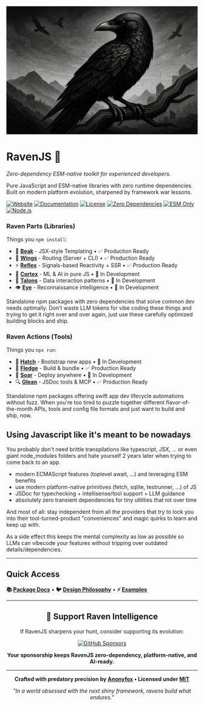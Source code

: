 <div align="center">
  <img src="media/raven-landscape.png" alt="RavenJS Landscape" style="max-width: 100%; height: auto;">
</div>

# RavenJS 🦅

_Zero-dependency ESM-native toolkit for experienced developers._

Pure JavaScript and ESM-native libraries with zero runtime dependencies. Built on modern platform evolution, sharpened by framework war lessons.

[![Website](https://img.shields.io/badge/🌐_Website-ravenjs.dev-blue.svg)](https://ravenjs.dev)
[![Documentation](https://img.shields.io/badge/📚_Docs-Online-blue.svg)](https://docs.ravenjs.dev)
[![License](https://img.shields.io/badge/License-MIT-green.svg)](LICENSE)
[![Zero Dependencies](https://img.shields.io/badge/Dependencies-Zero-brightgreen.svg)](https://github.com/Anonyfox/ravenjs)
[![ESM Only](https://img.shields.io/badge/Modules-ESM_Only-blue.svg)](https://nodejs.org/api/esm.html)
[![Node.js](https://img.shields.io/badge/Node.js-22.5+-green.svg)](https://nodejs.org/)

### Raven Parts (Libraries)

Things you `npm install`:

- 🦜 **[Beak](packages/beak/README.md)** - JSX-style Templating • ✅ Production Ready
- 🦅 **[Wings](packages/wings/README.md)** - Routing (Server + CLI) • ✅ Production Ready
- ⚡ **[Reflex](packages/reflex/README.md)** - Signals-based Reactivity + SSR • ✅ Production Ready
- 🧠 **[Cortex](packages/cortex/README.md)** - ML & AI in pure JS • 🚧 In Development
- 🦅 **[Talons](packages/talons/README.md)** - Data interaction patterns • 🚧 In Development
- 👁️ **[Eye](packages/eye/README.md)** - Reconnaissance intelligence • 🚧 In Development

Standalone npm packages with zero dependencies that solve common dev needs optimally.
Don't waste LLM tokens for vibe coding these things and trying to get it right
over and over again, just use these carefully optimized building blocks and ship.

### Raven Actions (Tools)

Things you `npx run`:

- 🥚 **[Hatch](packages/hatch/README.md)** - Bootstrap new apps • 🚧 In Development
- 🐣 **[Fledge](packages/fledge/README.md)** - Build & bundle • ✅ Production Ready
- 🦅 **[Soar](packages/soar/README.md)** - Deploy anywhere • 🚧 In Development
- 🔍 **[Glean](packages/glean/README.md)** - JSDoc tools & MCP • ✅ Production Ready

Standalone npm packages offering swift app dev lifecycle automations without fuzz.
When you're too tired to puzzle together different flavor-of-the-month APIs, tools and
config file formats and just want to build and ship, now.

## Using Javascript like it's meant to be nowadays

You probably don't need brittle transpilations like typescript, JSX, ... or even
giant node_modules folders and hate yourself 2 years later when trying to come
back to an app.

- modern ECMAScript features (toplevel await, ...) and leveraging ESM benefits
- use modern platform-native primitives (fetch, sqlite, testrunner, ...) of JS
- JSDoc for typechecking + intellisense/tool support + LLM guidance
- absolutely zero transient dependencies for tiny utilities that rot over time

And most of all: stay independent from all the providers that try to lock you into
their tool-turned-product "conveniences" and magic quirks to learn and keep up with.

As a side effect this keeps the mental complexity as low as possible so LLMs can
vibecode your features without tripping over outdated details/dependencies.

---

## Quick Access

**📚 [Package Docs](https://docs.ravenjs.dev)** • **🐦 [Design Philosophy](CODEX.md)** • **⚡ [Examples](examples/)**

---

<div align="center">

## 🦅 Support Raven Intelligence

If RavenJS sharpens your hunt, consider supporting its evolution:

[![GitHub Sponsors](https://img.shields.io/badge/Sponsor_on_GitHub-EA4AAA?style=for-the-badge&logo=github&logoColor=white)](https://github.com/sponsors/Anonyfox)

**Your sponsorship keeps RavenJS zero-dependency, platform-native, and AI-ready.**

---

**Crafted with predatory precision by [Anonyfox](https://anonyfox.com) • Licensed under [MIT](LICENSE)**

_"In a world obsessed with the next shiny framework, ravens build what endures."_

</div>
